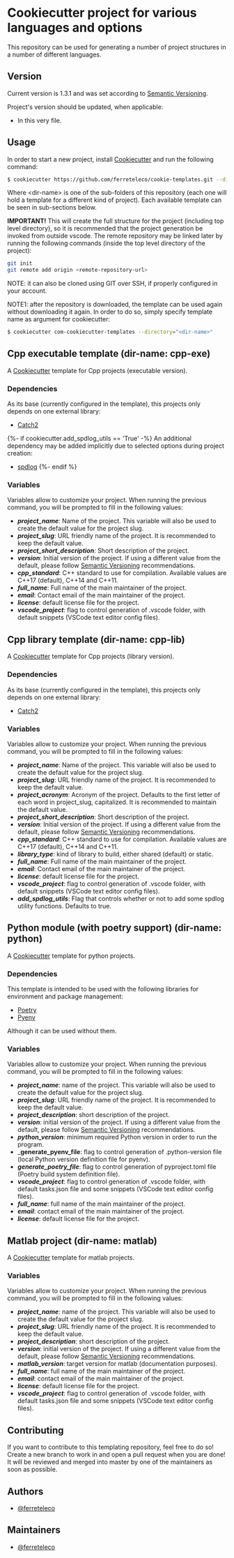 # Cookiecutter project for various languages and options

This repository can be used for generating a number of project structures in a number of different
languages.

## Version

Current version is 1.3.1 and was set according to [Semantic Versioning](https://semver.org/spec/v2.0.0.html).

Project's version should be updated, when applicable:

- In this very file.

## Usage

In order to start a new project, install [Cookiecutter](https://cookiecutter.readthedocs.io/en/latest/) and run the following command:

```bash
$ cookiecutter https://github.com/ferreteleco/cookie-templates.git --directory="<dir-name>"
```

Where \<dir-name\> is one of the sub-folders of this repository (each one will hold a template for a
different kind of project). Each available template can be seen in sub-sections below.

**IMPORTANT!** This will create the full structure for the project (including top level directory),
so it is recommended that the project generation be invoked from outside vscode. The remote
repository may be linked later by running the following commands (inside the top level directory of
the project):

```bash
git init
git remote add origin <remote-repository-url>
```

NOTE: it can also be cloned using GIT over SSH, if properly configured in your account.

NOTE1: after the repository is downloaded, the template can be used again without downloading it
again. In order to do so, simply specify template name as argument for cookiecutter:

```bash
$ cookiecutter com-cookiecutter-templates --directory="<dir-name>"
```

## Cpp executable template (dir-name: cpp-exe)

A [Cookiecutter](https://cookiecutter.readthedocs.io/en/latest/) template for Cpp projects
(executable version).

### Dependencies

As its base (currently configured in the template), this projects only depends on one external
library:

- [Catch2](https://github.com/catchorg/Catch2)

{%- if cookiecutter.add_spdlog_utils == 'True' -%}
An additional dependency may be added implicitly due to selected options during project creation:

- [spdlog](https://github.com/gabime/spdlog)
{%- endif %}

### Variables

Variables allow to customize your project. When running the previous command, you will be prompted
to fill in the following values:

- _**project_name**_: Name of the project. This variable will also be used to create the default
  value for the project slug.
- _**project_slug**_: URL friendly name of the project. It is recommended to keep the default value.
- _**project_short_description**_: Short description of the project.
- _**version**_: Initial version of the project. If using a different value from the default, please
  follow [Semantic Versioning](https://semver.org/) recommendations.
- _**cpp_standard**_: C++ standard to use for compilation. Available values are C++17 (default),
  C++14 and C++11.
- _**full_name**_: Full name of the main maintainer of the project.
- _**email**_: Contact email of the main maintainer of the project.
- _**license**_: default license file for the project.
- _**vscode_project**_: flag to control generation of .vscode folder, with default snippets (VSCode
  text editor config files).

## Cpp library template (dir-name: cpp-lib)

A [Cookiecutter](https://cookiecutter.readthedocs.io/en/latest/) template for Cpp projects (library
version).

### Dependencies

As its base (currently configured in the template), this projects only depends on one external
library:

- [Catch2](https://github.com/catchorg/Catch2)

### Variables

Variables allow to customize your project. When running the previous command, you will be prompted
to fill in the following values:

- _**project_name**_: Name of the project. This variable will also be used to create the default
  value for the project slug.
- _**project_slug**_: URL friendly name of the project. It is recommended to keep the default value.
- _**project_acronym**_: Acronym of the project. Defaults to the first letter of each word in
  project_slug, capitalized. It is recommended to maintain the default value.
- _**project_short_description**_: Short description of the project.
- _**version**_: Initial version of the project. If using a different value from the default, please
  follow [Semantic Versioning](https://semver.org/) recommendations.
- _**cpp_standard**_: C++ standard to use for compilation. Available values are C++17 (default),
  C++14 and C++11.
- _**library_type**_: kind of library to build, either shared (default) or static.
- _**full_name**_: Full name of the main maintainer of the project.
- _**email**_: Contact email of the main maintainer of the project.
- _**license**_: default license file for the project.
- _**vscode_project**_: flag to control generation of .vscode folder, with default snippets (VSCode
  text editor config files).
- _**add_spdlog_utils**_: Flag that controls whether or not to add some spdlog utility functions.
  Defaults to true.

## Python module (with poetry support) (dir-name: python)

A [Cookiecutter](https://cookiecutter.readthedocs.io/en/latest/) template for python projects.

### Dependencies

This template is intended to be used with the following libraries for environment and package
management:

- [Poetry](https://github.com/python-poetry/poetry)
- [Pyenv](https://github.com/pyenv/pyenv)

Although it can be used without them.

### Variables

Variables allow to customize your project. When running the previous command, you will be prompted
to fill in the following values:

- _**project_name**_: name of the project. This variable will also be used to create the default
  value for the project slug.
- _**project_slug**_: URL friendly name of the project. It is recommended to keep the default value.
- _**project_description**_: short description of the project.
- _**version**_: initial version of the project. If using a different value from the
  default, please follow [Semantic Versioning](https://semver.org/) recommendations.
- _**python_version**_: minimum required Python version in order to run the program.
- _**generate_pyenv_file**: flag to control generation of .python-version file (local Python version
  definition file for pyenv).
- _**generate_poetry_file**_: flag to control generation of pyproject.toml file (Poetry build system
  definition file).
- _**vscode_project**_: flag to control generation of .vscode folder, with default tasks.json file
  and some snippets (VSCode text editor config files).
- _**full_name**_: full name of the main maintainer of the project.
- _**email**_: contact email of the main maintainer of the project.
- _**license**_: default license file for the project.

## Matlab project (dir-name: matlab)

A [Cookiecutter](https://cookiecutter.readthedocs.io/en/latest/) template for matlab projects.

### Variables

Variables allow to customize your project. When running the previous command, you will be prompted
to fill in the following values:

- _**project_name**_: name of the project. This variable will also be used to create the default
  value for the project slug.
- _**project_slug**_: URL friendly name of the project. It is recommended to keep the default value.
- _**project_description**_: short description of the project.
- _**version**_: initial version of the project. If using a different value from the default, please
   follow [Semantic Versioning](https://semver.org/) recommendations.
- _**matlab_version**_: target version for matlab (documentation purposes).
- _**full_name**_: full name of the main maintainer of the project.
- _**email**_: contact email of the main maintainer of the project.
- _**license**_: default license file for the project.
- _**vscode_project**_: flag to control generation of .vscode folder, with default tasks.json file
  and some snippets (VSCode text editor config files).

## Contributing

If you want to contribute to this templating repository, feel free to do so! Create a new branch to
work in and open a pull request when you are done! It will be reviewed and merged into master by one
of the maintainers as soon as possible.

## Authors

- [@ferreteleco](https://www.github.com/ferreteleco)

## Maintainers

- [@ferreteleco](https://www.github.com/ferreteleco)
